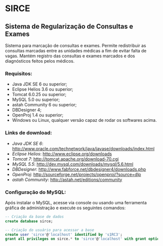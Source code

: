 SIRCE
=====

Sistema de Regularização de Consultas e Exames
----------------------------------------------

Sistema para marcação de consultas e exames. Permite redistribuir as consultas marcadas entre as unidades médicas a fim de evitar falta de vagas. Mantém registro das consultas e exames marcados e dos diagnósticos feitos pelos médicos.

### Requisitos:

* Java JDK SE 6 ou superior;
* Eclipse Helios 3.6 ou superior;
* Tomcat 6.0.25 ou superior;
* MySQL 5.0 ou superior;
* astah Community 6 ou superior;
* DBDesigner 4;
* OpenProj 1.4 ou superior;
* Windows ou Linux, qualquer versão capaz de rodar os softwares acima.

### Links de download:

* *Java JDK SE 6*: http://www.oracle.com/technetwork/java/javase/downloads/index.html
* *Eclipse Helios*: http://www.eclipse.org/downloads
* *Tomcat 7*: http://tomcat.apache.org/download-70.cgi
* *MySQL 5.5*: http://dev.mysql.com/downloads/mysql/5.6.html
* *DBDesigner*: http://www.fabforce.net/dbdesigner4/downloads.php
* *OpenProj*: http://sourceforge.net/projects/openproj/?source=dlp
* *astah Community*: http://astah.net/editions/community

### Configuração do MySQL:

Após instalar o MySQL, acesse via console ou usando uma ferramenta gráfica de administração e execute os seguintes comandos:

```sql
-- Criação da base de dados
create database sirce;

-- Criação do usuário para acessar a base
create user 'sirce'@'localhost' identified by 's1RC3';
grant all privileges on sirce.* to 'sirce'@'localhost' with grant option;
```
